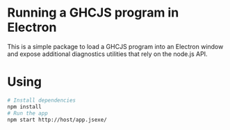 # Running a GHCJS program in Electron

This is a simple package to load a GHCJS program into an Electron window and
expose additional diagnostics utilities that rely on the node.js API.

# Using

```bash
# Install dependencies
npm install
# Run the app
npm start http://host/app.jsexe/
```


